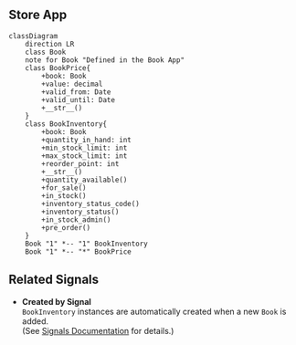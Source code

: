## Store App
```mermaid
classDiagram
    direction LR
    class Book
    note for Book "Defined in the Book App"
    class BookPrice{
        +book: Book
        +value: decimal
        +valid_from: Date
        +valid_until: Date
        +__str__()
    }
    class BookInventory{
        +book: Book
        +quantity_in_hand: int
        +min_stock_limit: int
        +max_stock_limit: int
        +reorder_point: int
        +__str__()
        +quantity_available()
        +for_sale()
        +in_stock()
        +inventory_status_code()
        +inventory_status()
        +in_stock_admin()
        +pre_order()
    }
    Book "1" *-- "1" BookInventory
    Book "1" *-- "*" BookPrice
```

## Related Signals

- **Created by Signal**  
  `BookInventory` instances are automatically created when a new `Book` is added.  
  (See [Signals Documentation](../signals.md) for details.)
